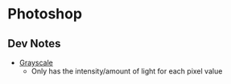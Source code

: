 # Photoshop

## Dev Notes

* [Grayscale](https://en.wikipedia.org/wiki/Grayscale)
  * Only has the intensity/amount of light for each pixel value
